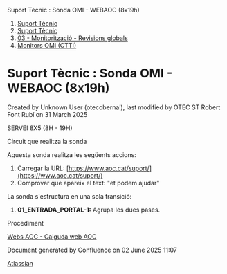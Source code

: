 Suport Tècnic : Sonda OMI - WEBAOC (8x19h)  

1.  [Suport Tècnic](index.html)
2.  [Suport Tècnic](13893782.html)
3.  [03 - Monitorització - Revisions globals](26313327.html)
4.  [Monitors OMI (CTTI)](26313608.html)

Suport Tècnic : Sonda OMI - WEBAOC (8x19h)
==========================================

Created by Unknown User (otecobernal), last modified by OTEC ST Robert Font Rubí on 31 March 2025

SERVEI 8X5 (8H - 19H)

Circuit que realitza la sonda

Aquesta sonda realitza les següents accions:

1.  Carregar la URL: [https://www.aoc.cat/suport/](https://www.aoc.cat/suport/)
2.  Comprovar que apareix el text: "et podem ajudar"

La sonda s'estructura en una sola transició:

1.  **01\_ENTRADA\_PORTAL-1:** Agrupa les dues pases.

Procediment

[Webs AOC - Caiguda web AOC](Webs-AOC---Caiguda-web-AOC_93356115.html)

Document generated by Confluence on 02 June 2025 11:07

[Atlassian](http://www.atlassian.com/)